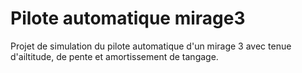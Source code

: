 # Pilote automatique mirage3
 
Projet de simulation du pilote automatique d'un mirage 3 avec tenue d'ailtitude, de pente et amortissement de tangage.
